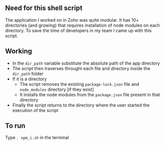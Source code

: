 ## Need for this shell script
  The application I worked on in Zoho was quite modular. It has 10+ directories (and growing) that requires installation of node modules on each directory. To save the time of developers in my team I came up with this script.
 
## Working
* In the `dir_path` variable substitute the absolute path of the app directory
* The script then traverses throught each file and directory inside the `dir_path` folder
* If it is a directory
    * The script removes the existing `package-lock.json` file and `node_modules` directory [if they exist]
    * It installs the node modules from the `package.json` file present in that directory
* Finally the script returns to the directory where the user started the execution of the script

## To run
Type `. npm_i.sh` in the terminal
